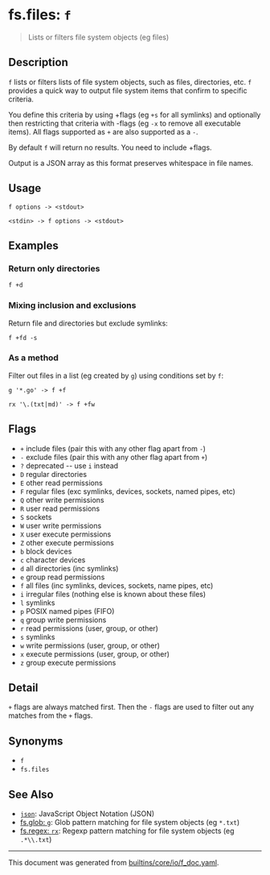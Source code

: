 # fs.files: `f`

> Lists or filters file system objects (eg files)

## Description

`f` lists or filters lists of file system objects, such as files, directories,
etc. `f` provides a quick way to output file system items that confirm to
specific criteria.

You define this criteria by using +flags (eg `+s` for all symlinks) and
optionally then restricting that criteria with -flags (eg `-x` to remove all
executable items). All flags supported as `+` are also supported as a `-`.

By default `f` will return no results. You need to include +flags.

Output is a JSON array as this format preserves whitespace in file names.

## Usage

```
f options -> <stdout>

<stdin> -> f options -> <stdout>
```

## Examples

### Return only directories

```
f +d
```

### Mixing inclusion and exclusions

Return file and directories but exclude symlinks:

```
f +fd -s
```

### As a method

Filter out files in a list (eg created by `g`) using conditions set by `f`:

```
g '*.go' -> f +f

rx '\.(txt|md)' -> f +fw
```

## Flags

* `+`
    include files (pair this with any other flag apart from `-`)
* `-`
    exclude files (pair this with any other flag apart from `+`)
* `?`
    deprecated -- use `i` instead
* `D`
    regular directories
* `E`
    other read permissions
* `F`
    regular files (exc symlinks, devices, sockets, named pipes, etc)
* `Q`
    other write permissions
* `R`
    user read permissions
* `S`
    sockets
* `W`
    user write permissions
* `X`
    user execute permissions
* `Z`
    other execute permissions
* `b`
    block devices
* `c`
    character devices
* `d`
    all directories (inc symlinks)
* `e`
    group read permissions
* `f`
    all files (inc symlinks, devices, sockets, name pipes, etc)
* `i`
    irregular files (nothing else is known about these files)
* `l`
    symlinks
* `p`
    POSIX named pipes (FIFO)
* `q`
    group write permissions
* `r`
    read permissions (user, group, or other)
* `s`
    symlinks
* `w`
    write permissions (user, group, or other)
* `x`
    execute permissions (user, group, or other)
* `z`
    group execute permissions

## Detail

`+` flags are always matched first. Then the `-` flags are used to filter out
any matches from the `+` flags.

## Synonyms

* `f`
* `fs.files`


## See Also

* [`json`](../types/json.md):
  JavaScript Object Notation (JSON)
* [fs.glob: `g`](../commands/g.md):
  Glob pattern matching for file system objects (eg `*.txt`)
* [fs.regex: `rx`](../commands/rx.md):
  Regexp pattern matching for file system objects (eg `.*\\.txt`)

<hr/>

This document was generated from [builtins/core/io/f_doc.yaml](https://github.com/lmorg/murex/blob/master/builtins/core/io/f_doc.yaml).